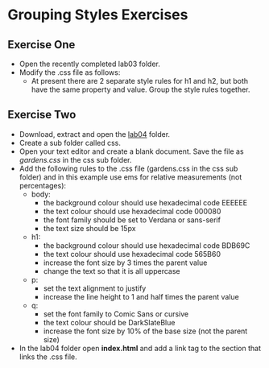 
# Grouping Styles Exercises

## Exercise One
- Open the recently completed lab03 folder.
-  Modify the .css file as follows:
   - At present there are 2 separate style rules for h1 and h2, but both have the same property and value. Group the style rules together.

## Exercise Two
- Download, extract and open the [lab04](archives/lab04.zip) folder.
- Create a sub folder called css.
- Open your text editor and create a blank document. Save the file as *gardens.css* in the css sub folder.
- Add the following rules to the .css file (gardens.css in the css sub folder) and in this example use ems for relative measurements (not percentages):
  - body:
    - the background colour should use hexadecimal code EEEEEE  
    - the text colour should use hexadecimal code 000080
    - the font family should be set to Verdana or sans-serif
    - the text size should be 15px
  - h1:
    - the background colour should use hexadecimal code BDB69C
    - the text colour should use hexadecimal code 565B60
    - increase the font size by 3 times the parent value
    - change the text so that it is all uppercase
  - p:
    - set the text alignment to justify
    - increase the line height to 1 and half times the parent value
  - q:
    - set the font family to Comic Sans or cursive
    - the text colour should be DarkSlateBlue
    - increase the font size by 10% of the base size (not the parent size)
- In the lab04 folder open **index.html** and add a link tag to the <head> section that links the .css file.
